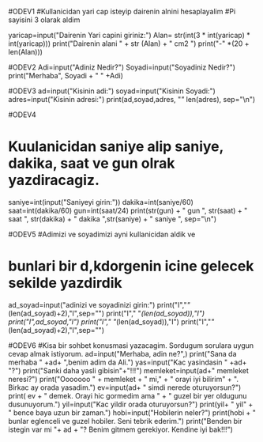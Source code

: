 #ODEV1
#Kullanicidan yari cap isteyip dairenin alnini hesaplayalim
#Pi sayisini 3 olarak aldim

yaricap=input("Dairenin Yari capini giriniz:")
Alan= str(int(3 * int(yaricap) * int(yaricap)))
print("Dairenin alani " + str (Alan) + " cm2 ")
print("-" *(20 + len(Alan)))


#ODEV2
Adi=input("Adiniz Nedir?")
Soyadi=input("Soyadiniz Nedir?")
print("Merhaba", Soyadi + "   " +Adi)


#ODEV3
ad=input("Kisinin adi:")
soyad=input("Kisinin Soyadi:")
adres=input("Kisinin adresi:")
print(ad,soyad,adres, "*"* len(adres), sep="\n")


#ODEV4
# Kuulanicidan saniye alip saniye, dakika, saat ve gun olrak yazdiracagiz.
saniye=int(input("Saniyeyi girin:"))
dakika=int(saniye/60)
saat=int(dakika/60)
gun=int(saat/24)
print(str(gun) + " gun ", str(saat) + " saat ", str(dakika) + " dakika ",str(saniye) + " saniye ", sep="\n")


#ODEV5
#Adimizi ve soyadimizi ayni kullanicidan aldik ve
# bunlari bir d,kdorgenin icine gelecek sekilde yazdirdik
ad_soyad=input("adinizi ve soyadinizi girin:")
print("I","*"*(len(ad_soyad)+2),"I",sep="")
print("I"," "*(len(ad_soyad)),"I")
print("I",ad_soyad,"I")
print("I"," "*(len(ad_soyad)),"I")
print("I","*"*(len(ad_soyad)+2),"I",sep="")


#ODEV6
#Kisa bir sohbet konusmasi yazacagim. Sordugum sorulara uygun cevap almak istiyorum.
ad=input("Merhaba, adin ne?",)
print("Sana da merhaba " +ad+ ",benim adim da Ali.")
yas=input("Kac yasindasin " +ad+ "?")
print("Sanki daha yasli gibisin"+"!!!")
memleket=input(ad+" memleket neresi?")
print("Ooooooo " + memleket + " mi," + " orayi iyi bilirim" +  ". Birkac ay orada yasadim.")
ev=input(ad+ " simdi nerede oturuyorsun?")
print( ev + " demek. Orayi hic gormedim ama " + " guzel bir yer oldugunu dusunuyorum.")
yil=input("Kac yildir orada oturuyorsun?")
print(yil+ " yil" + " bence baya uzun bir zaman.")
hobi=input("Hobilerin neler?")
print(hobi + " bunlar eglenceli ve guzel hobiler. Seni tebrik ederim.")
print("Benden bir istegin var mi "+ ad + "? Benim gitmem gerekiyor. Kendine iyi bak!!!")








 










 

